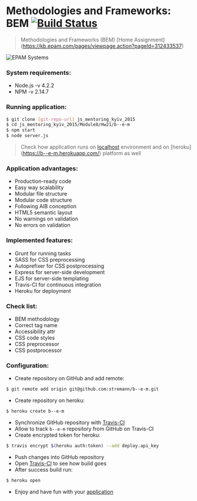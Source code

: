 # Methodologies and Frameworks: BEM [![Build Status](https://travis-ci.org/stremann/b--e-m.svg?branch=master)](https://travis-ci.org/stremann/b--e-m)

> Methodologies and Frameworks (BEM) [Home Assignment] (https://kb.epam.com/pages/viewpage.action?pageId=312433537)

![EPAM Systems](http://stremann.github.io/assets/images/logo.svg)

### System requirements:
- Node.js -v 4.2.2
- NPM -v 2.14.7

### Running application:
```sh
$ git clone [git-repo-url] js_mentoring_kyiv_2015
$ cd js_mentoring_kyiv_2015/Module8/Hw21/b--e-m
$ npm start
$ node server.js
```
> Check how application runs on [localhost](http://localhost:3000/) environment and on [heroku] (https://b--e-m.herokuapp.com/) platform as well

### Application advantages:
- Production-ready code
- Easy way scalability
- Modular file structure
- Modular code structure
- Following AIB conception
- HTML5 semantic layout
- No warnings on validation
- No errors on validation

### Implemented features:
- Grunt for running tasks
- SASS for CSS preprocessing
- Autoprefixer for CSS postprocessing
- Express for server-side development
- EJS for server-side templating
- Travis-CI for continuous integration
- Heroku for deployment

### Check list:
- BEM methodology
- Correct tag name
- Accessibility attr
- CSS code styles 
- CSS preprocessor
- CSS postprocessor

### Configuration:
- Create repository on GitHub and add remote: 
```sh
$ git remote add origin git@github.com:stremann/b--e-m.git
```
- Create repository on heroku: 
```sh
$ heroku create b--e-m
```
- Synchronize GitHub repository with [Travis-CI](https://travis-ci.org/profile/stremann)
- Allow to track `b--e-m` repository from GitHub on Travis-CI
- Create encrypted token for heroku: 
```sh
$ travis encrypt $(heroku auth:token) --add deploy.api_key
```
- Push changes into GitHub repository
- Open [Travis-CI](https://travis-ci.org/) to see how build goes
- After success build run:
```sh
$ heroku open
```
- Enjoy and have fun with your [application](https://b--e-m.herokuapp.com/)